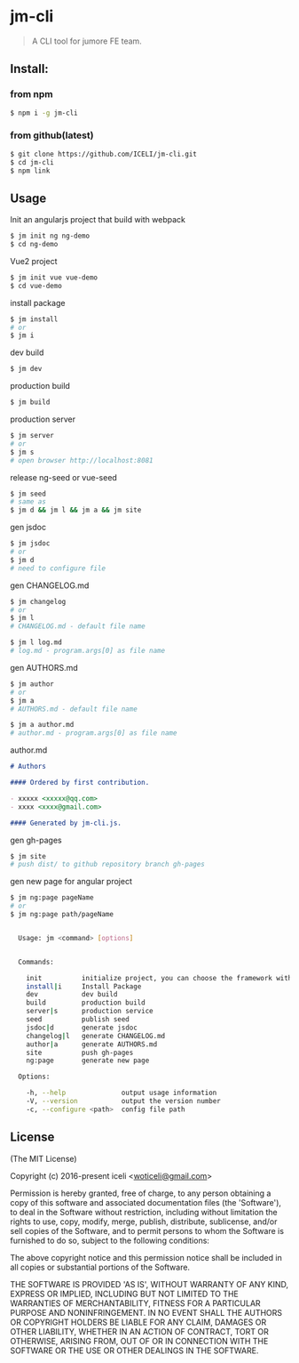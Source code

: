 # jm-cli
> A CLI tool for jumore FE team.
  
## Install:

### from npm
```bash
$ npm i -g jm-cli
```

### from github(latest)

```bash
$ git clone https://github.com/ICELI/jm-cli.git
$ cd jm-cli
$ npm link
```

## Usage
Init an angularjs project that build with webpack

```bash
$ jm init ng ng-demo 
$ cd ng-demo
```
Vue2 project
```bash
$ jm init vue vue-demo
$ cd vue-demo
```
install package
	
```bash
$ jm install 
# or
$ jm i
```

dev build

```bash
$ jm dev
```

production build

```bash
$ jm build
```
production server

```bash
$ jm server
# or
$ jm s
# open browser http://localhost:8081
```

release ng-seed or vue-seed

```bash
$ jm seed
# same as
$ jm d && jm l && jm a && jm site
```

gen jsdoc
```bash
$ jm jsdoc
# or
$ jm d
# need to configure file
```

gen CHANGELOG.md
```bash
$ jm changelog 
# or
$ jm l
# CHANGELOG.md - default file name

$ jm l log.md 
# log.md - program.args[0] as file name
```

gen AUTHORS.md
```bash
$ jm author 
# or
$ jm a
# AUTHORS.md - default file name

$ jm a author.md 
# author.md - program.args[0] as file name
```
author.md
```markdown
# Authors

#### Ordered by first contribution.

- xxxxx <xxxxx@qq.com>
- xxxx <xxxx@gmail.com>

#### Generated by jm-cli.js.

```

gen gh-pages
```bash
$ jm site
# push dist/ to github repository branch gh-pages
```

gen new page for angular project
```bash
$ jm ng:page pageName
# or
$ jm ng:page path/pageName
```


```bash

  Usage: jm <command> [options]


  Commands:

    init          initialize project, you can choose the framework with AngularJS or Vue2
    install|i     Install Package
    dev           dev build
    build         production build
    server|s      production service
    seed          publish seed
    jsdoc|d       generate jsdoc
    changelog|l   generate CHANGELOG.md
    author|a      generate AUTHORS.md
    site          push gh-pages
    ng:page       generate new page

  Options:

    -h, --help              output usage information
    -V, --version           output the version number
    -c, --configure <path>  config file path

```


## License 

(The MIT License)

Copyright (c) 2016-present iceli &lt;woticeli@gmail.com&gt;

Permission is hereby granted, free of charge, to any person obtaining
a copy of this software and associated documentation files (the
'Software'), to deal in the Software without restriction, including
without limitation the rights to use, copy, modify, merge, publish,
distribute, sublicense, and/or sell copies of the Software, and to
permit persons to whom the Software is furnished to do so, subject to
the following conditions:

The above copyright notice and this permission notice shall be
included in all copies or substantial portions of the Software.

THE SOFTWARE IS PROVIDED 'AS IS', WITHOUT WARRANTY OF ANY KIND,
EXPRESS OR IMPLIED, INCLUDING BUT NOT LIMITED TO THE WARRANTIES OF
MERCHANTABILITY, FITNESS FOR A PARTICULAR PURPOSE AND NONINFRINGEMENT.
IN NO EVENT SHALL THE AUTHORS OR COPYRIGHT HOLDERS BE LIABLE FOR ANY
CLAIM, DAMAGES OR OTHER LIABILITY, WHETHER IN AN ACTION OF CONTRACT,
TORT OR OTHERWISE, ARISING FROM, OUT OF OR IN CONNECTION WITH THE
SOFTWARE OR THE USE OR OTHER DEALINGS IN THE SOFTWARE.
